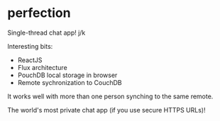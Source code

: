 perfection
==========

Single-thread chat app! j/k

Interesting bits:

* ReactJS
* Flux architecture
* PouchDB local storage in browser
* Remote sychronization to CouchDB

It works well with more than one person synching
to the same remote.

The world's most private chat app (if you use secure HTTPS URLs)!
